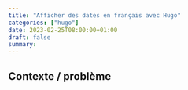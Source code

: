```yaml
---
title: "Afficher des dates en français avec Hugo"
categories: ["hugo"]
date: 2023-02-25T08:00:00+01:00
draft: false
summary:  
---
```


## Contexte / problème

